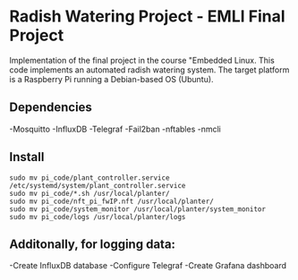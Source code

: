 # Radish Watering Project - EMLI Final Project
Implementation of the final project in the course "Embedded Linux.
This code implements an automated radish watering system.
The target platform is a Raspberry Pi running a Debian-based OS (Ubuntu).

## Dependencies
-Mosquitto
-InfluxDB
-Telegraf
-Fail2ban
-nftables
-nmcli

## Install
```
sudo mv pi_code/plant_controller.service  /etc/systemd/system/plant_controller.service
sudo mv pi_code/*.sh /usr/local/planter/
sudo mv pi_code/nft_pi_fwIP.nft /usr/local/planter/
sudo mv pi_code/system_monitor /usr/local/planter/system_monitor
sudo mv pi_code/logs /usr/local/planter/logs
```
    
## Additonally, for logging data:
-Create InfluxDB database
-Configure Telegraf
-Create Grafana dashboard
